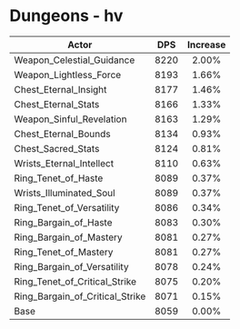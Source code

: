 # Dungeons - hv
| Actor | DPS | Increase |
|---|:---:|:---:|
|Weapon_Celestial_Guidance|8220|2.00%|
|Weapon_Lightless_Force|8193|1.66%|
|Chest_Eternal_Insight|8177|1.46%|
|Chest_Eternal_Stats|8166|1.33%|
|Weapon_Sinful_Revelation|8163|1.29%|
|Chest_Eternal_Bounds|8134|0.93%|
|Chest_Sacred_Stats|8124|0.81%|
|Wrists_Eternal_Intellect|8110|0.63%|
|Ring_Tenet_of_Haste|8089|0.37%|
|Wrists_Illuminated_Soul|8089|0.37%|
|Ring_Tenet_of_Versatility|8086|0.34%|
|Ring_Bargain_of_Haste|8083|0.30%|
|Ring_Bargain_of_Mastery|8081|0.27%|
|Ring_Tenet_of_Mastery|8081|0.27%|
|Ring_Bargain_of_Versatility|8078|0.24%|
|Ring_Tenet_of_Critical_Strike|8075|0.20%|
|Ring_Bargain_of_Critical_Strike|8071|0.15%|
|Base|8059|0.00%|
